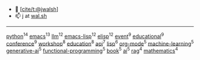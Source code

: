 -   👋 [[cite/t:@jwalsh](https://github.com/jwalsh)]
-   📫 j at [wal.sh](https://wal.sh)

---

[python](https://github.com/search?q=topic%3Apython&type=repositories)<sup>14</sup>
[emacs](https://github.com/search?q=topic%3Aemacs&type=repositories)<sup>13</sup>
[llm](https://github.com/search?q=topic%3Allm&type=repositories)<sup>12</sup>
[emacs-lisp](https://github.com/search?q=topic%3Aemacs-lisp&type=repositories)<sup>12</sup>
[elisp](https://github.com/search?q=topic%3Aelisp&type=repositories)<sup>12</sup>
[event](https://github.com/search?q=topic%3Aevent&type=repositories)<sup>9</sup>
[educational](https://github.com/search?q=topic%3Aeducational&type=repositories)<sup>9</sup>
[conference](https://github.com/search?q=topic%3Aconference&type=repositories)<sup>9</sup>
[workshop](https://github.com/search?q=topic%3Aworkshop&type=repositories)<sup>8</sup>
[education](https://github.com/search?q=topic%3Aeducation&type=repositories)<sup>8</sup>
[api](https://github.com/search?q=topic%3Aapi&type=repositories)<sup>7</sup>
[lisp](https://github.com/search?q=topic%3Alisp&type=repositories)<sup>6</sup>
[org-mode](https://github.com/search?q=topic%3Aorg-mode&type=repositories)<sup>5</sup>
[machine-learning](https://github.com/search?q=topic%3Amachine-learning&type=repositories)<sup>5</sup>
[generative-ai](https://github.com/search?q=topic%3Agenerative-ai&type=repositories)<sup>5</sup>
[functional-programming](https://github.com/search?q=topic%3Afunctional-programming&type=repositories)<sup>5</sup>
[book](https://github.com/search?q=topic%3Abook&type=repositories)<sup>5</sup>
[ai](https://github.com/search?q=topic%3Aai&type=repositories)<sup>5</sup>
[rag](https://github.com/search?q=topic%3Arag&type=repositories)<sup>4</sup>
[mathematics](https://github.com/search?q=topic%3Amathematics&type=repositories)<sup>4</sup>


